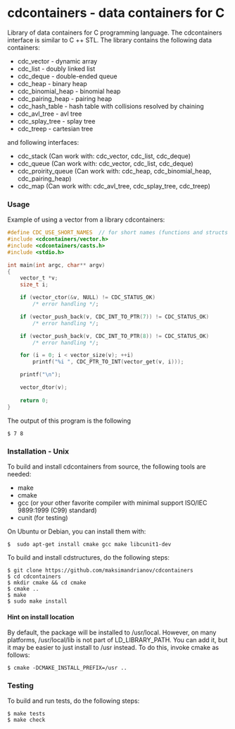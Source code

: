 # cdcontainers - data containers for C

Library of data containers for C programming language. The cdcontainers interface is similar to C ++ STL.
The library contains the following data containers:
* cdc_vector - dynamic array
* cdc_list - doubly linked list
* cdc_deque - double-ended queue
* cdc_heap - binary heap
* cdc_binomial_heap - binomial heap 
* cdc_pairing_heap - pairing heap 
* cdc_hash_table - hash table with collisions resolved by chaining
* cdc_avl_tree - avl tree
* cdc_splay_tree - splay tree
* cdc_treep - сartesian tree

and following interfaces:
* cdc_stack (Can work with: cdc_vector, cdc_list, cdc_deque)
* cdc_queue (Can work with: cdc_vector, cdc_list, cdc_deque)
* cdc_proirity_queue (Can work with: cdc_heap, cdc_binomial_heap, cdc_pairing_heap)
* cdc_map (Can work with: cdc_avl_tree, cdc_splay_tree, cdc_treep)

### Usage

Example of using a vector from a library cdcontainers:

```c
#define CDC_USE_SHORT_NAMES  // for short names (functions and structs without prefix cdc_*)
#include <cdcontainers/vector.h>
#include <cdcontainers/casts.h>
#include <stdio.h>

int main(int argc, char** argv)
{
    vector_t *v;
    size_t i;

    if (vector_ctor(&v, NULL) != CDC_STATUS_OK)
        /* error handling */;

    if (vector_push_back(v, CDC_INT_TO_PTR(7)) != CDC_STATUS_OK)
        /* error handling */;

    if (vector_push_back(v, CDC_INT_TO_PTR(8)) != CDC_STATUS_OK)
        /* error handling */;

    for (i = 0; i < vector_size(v); ++i)
        printf("%i ", CDC_PTR_TO_INT(vector_get(v, i)));

    printf("\n");

    vector_dtor(v);
    
    return 0;
}
```

The output of this program is the following

    $ 7 8

### Installation - Unix

To build and install cdcontainers from source, the following tools are needed:
* make
* cmake
* gcc (or your other favorite compiler with minimal support ISO/IEC 9899:1999 (C99) standard)
* cunit (for testing)

On Ubuntu or Debian, you can install them with:

    $  sudo apt-get install cmake gcc make libcunit1-dev

To build and install cdstructures, do the following steps:

    $ git clone https://github.com/maksimandrianov/cdcontainers
    $ cd cdcontainers
    $ mkdir cmake && cd cmake
    $ cmake ..
    $ make
    $ sudo make install

#### Hint on install location

By default, the package will be installed to /usr/local. However, on many platforms, /usr/local/lib is not part of LD_LIBRARY_PATH. You can add it, but it may be easier to just install to /usr instead. To do this, invoke cmake as follows:

    $ cmake -DCMAKE_INSTALL_PREFIX=/usr ..

### Testing

To build and run tests, do the following steps:

    $ make tests
    $ make check


